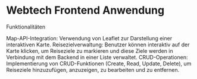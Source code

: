 # Webtech Frontend Anwendung 

Funktionalitäten

Map-API-Integration: Verwendung von Leaflet zur Darstellung einer interaktiven Karte.
Reisezielverwaltung: Benutzer können interaktiv auf der Karte klicken, um Reiseziele zu markieren und diese Ziele werden in Verbindung mit dem Backend in einer Liste verwaltet.
CRUD-Operationen: Implementierung von CRUD-Funktionen (Create, Read, Update, Delete), um Reiseziele hinzuzufügen, anzuzeigen, zu bearbeiten und zu entfernen.
